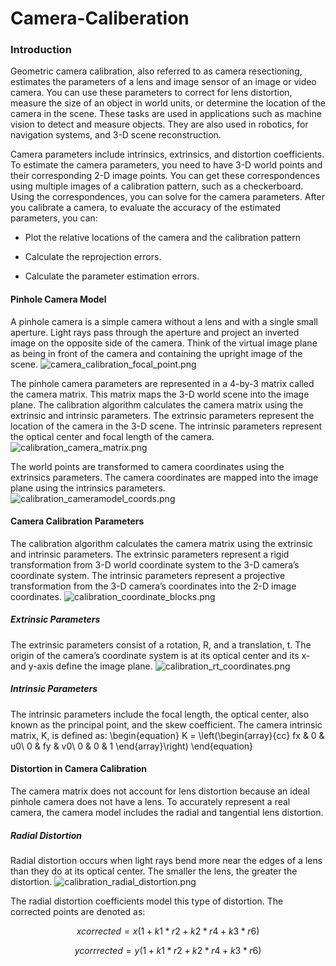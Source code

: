 # Camera-Caliberation
### Introduction
Geometric camera calibration, also referred to as camera resectioning, estimates the parameters of a lens and image sensor of an image or video camera. You can use these parameters to correct for lens distortion, measure the size of an object in world units, or determine the location of the camera in the scene. These tasks are used in applications such as machine vision to detect and measure objects. They are also used in robotics, for navigation systems, and 3-D scene reconstruction.

Camera parameters include intrinsics, extrinsics, and distortion coefficients. To estimate the camera parameters, you need to have 3-D world points and their corresponding 2-D image points. You can get these correspondences using multiple images of a calibration pattern, such as a checkerboard. Using the correspondences, you can solve for the camera parameters. After you calibrate a camera, to evaluate the accuracy of the estimated parameters, you can:

- Plot the relative locations of the camera and the calibration pattern

- Calculate the reprojection errors.

- Calculate the parameter estimation errors.

#### Pinhole Camera Model
A pinhole camera is a simple camera without a lens and with a single small aperture. Light rays pass through the aperture and project an inverted image on the opposite side of the camera. Think of the virtual image plane as being in front of the camera and containing the upright image of the scene.
![camera_calibration_focal_point.png](attachment:camera_calibration_focal_point.png)

The pinhole camera parameters are represented in a 4-by-3 matrix called the camera matrix. This matrix maps the 3-D world scene into the image plane. The calibration algorithm calculates the camera matrix using the extrinsic and intrinsic parameters. The extrinsic parameters represent the location of the camera in the 3-D scene. The intrinsic parameters represent the optical center and focal length of the camera.
![calibration_camera_matrix.png](attachment:calibration_camera_matrix.png)

The world points are transformed to camera coordinates using the extrinsics parameters. The camera coordinates are mapped into the image plane using the intrinsics parameters.
![calibration_cameramodel_coords.png](attachment:calibration_cameramodel_coords.png)

#### Camera Calibration Parameters
The calibration algorithm calculates the camera matrix using the extrinsic and intrinsic parameters. The extrinsic parameters represent a rigid transformation from 3-D world coordinate system to the 3-D camera’s coordinate system. The intrinsic parameters represent a projective transformation from the 3-D camera’s coordinates into the 2-D image coordinates.
![calibration_coordinate_blocks.png](attachment:calibration_coordinate_blocks.png)

##### Extrinsic Parameters
The extrinsic parameters consist of a rotation, R, and a translation, t. The origin of the camera’s coordinate system is at its optical center and its x- and y-axis define the image plane.
![calibration_rt_coordinates.png](attachment:calibration_rt_coordinates.png)

##### Intrinsic Parameters
The intrinsic parameters include the focal length, the optical center, also known as the principal point, and the skew coefficient. The camera intrinsic matrix, K, is defined as:
\begin{equation}
K = 
\left(\begin{array}{cc} fx & 0 & u0\\ 0 & fy & v0\\ 0 & 0 & 1 \end{array}\right)
\end{equation}


#### Distortion in Camera Calibration
The camera matrix does not account for lens distortion because an ideal pinhole camera does not have a lens. To accurately represent a real camera, the camera model includes the radial and tangential lens distortion.

##### Radial Distortion
Radial distortion occurs when light rays bend more near the edges of a lens than they do at its optical center. The smaller the lens, the greater the distortion.
![calibration_radial_distortion.png](attachment:calibration_radial_distortion.png)

The radial distortion coefficients model this type of distortion. The corrected points are denoted as:

$$xcorrected = x(1 + k1*r2 + k2*r4 + k3*r6)$$

$$ycorrrected = y(1 + k1*r2 + k2*r4 + k3*r6)$$
